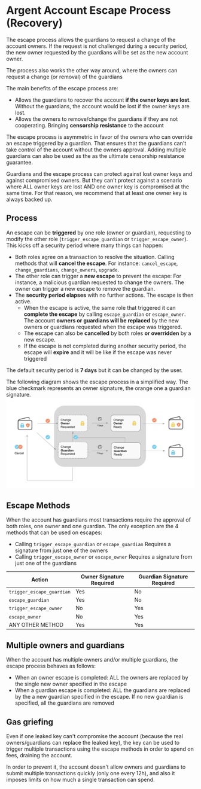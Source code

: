 # Argent Account Escape Process (Recovery)

The escape process allows the guardians to request a change of the account owners. If the request is not challenged during a security period, the new owner requested by the guardians will be set as the new account owner.

The process also works the other way around, where the owners can request a change (or removal) of the guardians

The main benefits of the escape process are:

- Allows the guardians to recover the account **if the owner keys are lost**. Without the guardians, the account would be lost if the owner keys are lost.
- Allows the owners to remove/change the guardians if they are not cooperating. Bringing **censorship resistance** to the account

The escape process is asymmetric in favor of the owners who can override an escape triggered by a guardian. That ensures that the guardians can't take control of the account without the owners approval. Adding multiple guardians can also be used as the as the ultimate censorship resistance guarantee.

Guardians and the escape process can protect against lost owner keys and against compromised owners. But they can't protect against a scenario where ALL owner keys are lost AND one owner key is compromised at the same time. For that reason, we recommend that at least one owner key is always backed up.

## Process

An escape can be **triggered** by one role (owner or guardian), requesting to modify the other role (`trigger_escape_guardian` or `trigger_escape_owner`). This kicks off a security period where many things can happen:

- Both roles agree on a transaction to resolve the situation. Calling methods that will **cancel the escape**. For instance: `cancel_escape`, `change_guardians`, `change_owners`, `upgrade`.
- The other role can trigger a **new escape** to prevent the escape: For instance, a malicious guardian requested to change the owners. The owner can trigger a new escape to remove the guardian.
- The **security period elapses** with no further actions. The escape is then active.
  - When the escape is active, the same role that triggered it can **complete the escape** by calling `escape_guardian` or `escape_owner`. The account **owners or guardians will be replaced** by the new owners or guardians requested when the escape was triggered.
  - The escape can also be **cancelled** by both roles **or overridden** by a new escape.
  - If the escape is not completed during another security period, the escape will **expire** and it will be like if the escape was never triggered

The default security period is **7 days** but it can be changed by the user.

The following diagram shows the escape process in a simplified way. The blue checkmark represents an owner signature, the orange one a guardian signature.
![Escape diagram](escape.png)

## Escape Methods

When the account has guardians most transactions require the approval of both roles, one owner and one guardian.
The only exception are the 4 methods that can be used on escapes:

- Calling `trigger_escape_guardian` or `escape_guardian` Requires a signature from just one of the owners
- Calling `trigger_escape_owner` or `escape_owner` Requires a signature from just one of the guardians

| Action                    | Owner Signature Required | Guardian Signature Required |
| ------------------------- | ------------------------ | --------------------------- |
| `trigger_escape_guardian` | Yes                      | No                          |
| `escape_guardian`         | Yes                      | No                          |
| `trigger_escape_owner`    | No                       | Yes                         |
| `escape_owner`            | No                       | Yes                         |
| ANY OTHER METHOD          | Yes                      | Yes                         |

## Multiple owners and guardians

When the account has multiple owners and/or multiple guardians, the escape process behaves as follows:

- When an owner escape is completed: ALL the owners are replaced by the single new owner specified in the escape
- When a guardian escape is completed: ALL the guardians are replaced by the a new guardian specified in the escape. If no new guardian is specified, all the guardians are removed

## Gas griefing

Even if one leaked key can't compromise the account (because the real owners/guardians can replace the leaked key), the key can be used to trigger multiple transactions using the escape methods in order to spend on fees, draining the account.

In order to prevent it, the account doesn't allow owners and guardians to submit multiple transactions quickly (only one every 12h), and also it imposes limits on how much a single transaction can spend.
